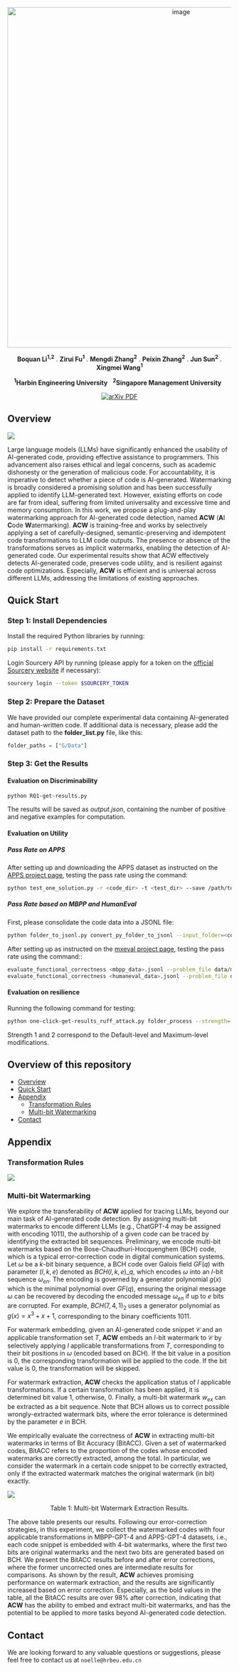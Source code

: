 <p align="center">
     <a href="https://arxiv.org/abs/2402.07518">
<img width="765" alt="image" src="assets/title.png">
     </a>
   <p align="center">
    <a><strong>Boquan Li<sup>1,2</sup></strong></a>
    .
    <a><strong>Zirui Fu<sup>1</sup></strong></a>
    .
    <a><strong>Mengdi Zhang<sup>2</sup></strong></a>
    .
    <a><strong>Peixin Zhang<sup>2</sup></strong></a>
    .
    <a><strong>Jun Sun<sup>2</sup></strong></a>
    .
    <a><strong>Xingmei Wang<sup>1</sup></strong></a>
   
    
<p align="center">
    <strong><sup>1</sup>Harbin Engineering University</strong> &nbsp;
    <strong><sup>2</sup>Singapore Management University</strong> &nbsp;
<p align="center">
    <a href='https://arxiv.org/abs/2402.07518'>
      <img src='https://img.shields.io/badge/arXiv-PDF-green?style=flat&logo=arXiv&logoColor=green' alt='arXiv PDF'>
         </a>
  

## Overview  <a id="acw"></a>

<img src="assets/Overview.png">

Large language models (LLMs) have significantly enhanced the usability of 
AI-generated code, providing effective assistance to programmers.
This advancement also raises ethical and legal concerns, 
such as academic dishonesty or the generation of malicious code.
For accountability, it is imperative to detect whether a piece of code is AI-generated.
Watermarking is broadly considered a promising solution and has been successfully applied to identify LLM-generated text. 
However, existing efforts on code are far from ideal, 
suffering from limited universality and excessive time and memory consumption.
In this work, we propose a plug-and-play watermarking approach for AI-generated code detection, 
named **ACW** (**A**I **C**ode **W**atermarking).
**ACW** is training-free and works by selectively applying a set of carefully-designed, 
semantic-preserving and idempotent code transformations to LLM code outputs.
The presence or absence of the transformations serves as implicit watermarks, 
enabling the detection of AI-generated code.
Our experimental results show that ACW effectively detects AI-generated code, 
preserves code utility, and is resilient against code optimizations.
Especially, **ACW** is efficient and is universal across different LLMs, 
addressing the limitations of existing approaches.

## Quick Start

### Step 1: Install Dependencies

Install the required Python libraries by running:

```bash
pip install -r requirements.txt
```

Login Sourcery API by running (please apply for a token on the [official Sourcery website](https://docs.sourcery.ai/Coding-Assistant/Guides/Getting-Started/CI/) if necessary):

```bash
sourcery login --token $SOURCERY_TOKEN
```

### Step 2: Prepare the Dataset

We have provided our complete experimental data containing AI-generated and human-written code. 
If additional data is necessary, please add the dataset path to the **folder_list.py** file, like this:

```python
folder_paths = ["G/Data"]
```

### Step 3: Get the Results

#### **Evaluation on Discriminability**

```bash
python RQ1-get-results.py
```

The results will be saved as _output.json_, containing the number of positive and negative examples for computation.

#### **Evaluation on Utility**

##### Pass Rate on APPS

After setting up and downloading the APPS dataset as instructed on the [APPS project page](https://github.com/hendrycks/apps), 
testing the pass rate using the command:

```bash
python test_one_solution.py -r <code_dir> -t <test_dir> --save /path/to/save_dir --print_results
```

##### Pass Rate based on MBPP and HumanEval

First, please consolidate the code data into a JSONL file:

```bash
python folder_to_jsonl.py convert_py_folder_to_jsonl --input_folder=<code_dir>
```

After setting up as instructed on the [mxeval project page](https://github.com/amazon-science/mxeval), 
testing the pass rate using the command::

```bash
evaluate_functional_correctness <mbpp_data>.jsonl --problem_file data/mbxp/mbpp_release_v1.jsonl
evaluate_functional_correctness <humaneval_data>.jsonl --problem_file data/multilingual_humaneval/HumanEval.jsonl
```

#### **Evaluation on resilience**

Running the following command for testing:

```bash
python one-click-get-results_ruff_attack.py folder_process --strength= <1 or 2>
```

Strength 1 and 2 correspond to the Default-level and Maximum-level modifications.

## Overview of this repository

- [Overview](#overview-a-idacwa)
- [Quick Start](#quick-start)
- [Appendix](#appendix)
    - [Transformation Rules](#transformation-rules)
    - [Multi-bit Watermarking](#multi-bit-watermarking)
- [Contact](#contact)

## Appendix

### Transformation Rules

<img src="assets/rules.png">

### Multi-bit Watermarking

We explore the transferability of **ACW** applied for tracing LLMs, beyond our main task of AI-generated code detection.
By assigning multi-bit watermarks to encode different LLMs (e.g., ChatGPT-4 may be assigned with encoding $1011$), the authorship of a given code can be traced by identifying the extracted bit sequences.
Preliminary, we encode multi-bit watermarks based on the Bose-Chaudhuri-Hocquenghem (BCH) code, which is a typical error-correction code in digital communication systems.
Let $\omega$ be a $k$-bit binary sequence, a BCH code over Galois field $GF(q)$ with parameter $(l, k, e)$ denoted as $BCH(l, k, e)\_{q}$, which encodes $\omega$ into an $l$-bit sequence $\omega_{en}$.
The encoding is governed by a generator polynomial $g(x)$ which is the minimal polynomial over $GF(q)$, ensuring the original message $\omega$ can be recovered by decoding the encoded message $\omega_{en}$ if up to $e$ bits are corrupted.
For example, $BCH(7, 4, 1)_2$ uses a generator polynomial as $g(x) = x^3 + x + 1$, corresponding to the binary coefficients $1011$.

For watermark embedding, given an AI-generated code snippet $\mathcal{C}$ and an applicable transformation set $T$, **ACW** embeds an $l$-bit watermark to $\mathcal{C}$ by selectively applying $l$ applicable transformations from $T$, corresponding to their bit positions in $\omega$ (encoded based on BCH).
If the bit value in a position is $0$, the corresponding transformation will be applied to the code. If the bit value is $0$, the transformation will be skipped.

For watermark extraction, **ACW** checks the application status of $l$ applicable transformations.
If a certain transformation has been applied, it is determined bit value $1$, otherwise, $0$.
Finally, a multi-bit watermark $w_{ex}$ can be extracted as a bit sequence.
Note that BCH allows us to correct possible wrongly-extracted watermark bits, where the error tolerance is determined by the parameter $e$ in BCH.

We empirically evaluate the correctness of **ACW** in extracting multi-bit watermarks in terms of Bit Accuracy (BitACC).
Given a set of watermarked codes, BitACC refers to the proportion of the codes whose encoded watermarks are correctly extracted, among the total.
In particular, we consider the watermark in a certain code snippet to be correctly extracted, only if the extracted watermark matches the original watermark (in bit) exactly.


<img src="assets/result.png">

<div align="center">

Table 1: Multi-bit Watermark Extraction Results.

</div>

The above table presents our results.
Following our error-correction strategies, 
in this experiment, we collect the watermarked codes with four applicable transformations in MBPP-GPT-4 and APPS-GPT-4 datasets, 
i.e., each code snippet is embedded with 4-bit watermarks, 
where the first two bits are original watermarks and the next two bits are generated based on BCH.
We present the BitACC results before and after error corrections, 
where the former uncorrected ones are intermediate results for comparisons.
As shown by the result, **ACW** achieves promising performance on watermark extraction, 
and the results are significantly increased based on error correction.
Especially, as the bold values in the table, all the BitACC results are over 98\% after correction, 
indicating that **ACW** has the ability to embed and extract multi-bit watermarks, 
and has the potential to be applied to more tasks beyond AI-generated code detection. 

## Contact
We are looking forward to any valuable questions or suggestions, please feel free to contact us at ```noelle@hrbeu.edu.cn```
